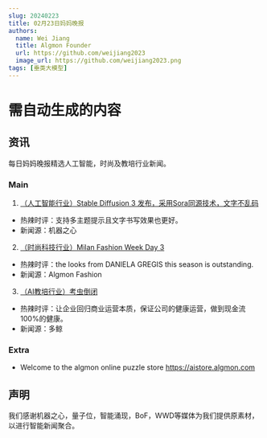 ```yaml
---
slug: 20240223
title: 02月23日妈妈晚报
authors:
  name: Wei Jiang
  title: Algmon Founder
  url: https://github.com/weijiang2023
  image_url: https://github.com/weijiang2023.png
tags: [垂类大模型]
---
```


# 需自动生成的内容
## 资讯
每日妈妈晚报精选人工智能，时尚及教培行业新闻。

### Main

1. [（人工智能行业）Stable Diffusion 3 发布，采用Sora同源技术，文字不乱码](https://mp.weixin.qq.com/s/KOjeMQJoTLQt6uDBGRMXeQ)
* 热辣时评：支持多主题提示且文字书写效果也更好。
* 新闻源：机器之心

2. [（时尚科技行业）Milan Fashion Week Day 3](https://milanofashionweek.cameramoda.it/)
* 热辣时评：the looks from DANIELA GREGIS this season is outstanding.
* 新闻源：Algmon Fashion

3. [（AI教培行业）考虫倒闭](https://mp.weixin.qq.com/s/64GW4kmxQ5Jl3lsPXfSeYA)
* 热辣时评：让企业回归商业运营本质，保证公司的健康运营，做到现金流 100%的健康。
* 新闻源：多鲸

### Extra
* Welcome to the algmon online puzzle store https://aistore.algmon.com

## 声明

我们感谢机器之心，量子位，智能涌现，BoF，WWD等媒体为我们提供原素材，以进行智能新闻聚合。